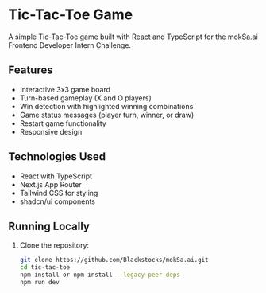 # Tic-Tac-Toe Game

A simple Tic-Tac-Toe game built with React and TypeScript for the mokSa.ai Frontend Developer Intern Challenge.

## Features

- Interactive 3x3 game board
- Turn-based gameplay (X and O players)
- Win detection with highlighted winning combinations
- Game status messages (player turn, winner, or draw)
- Restart game functionality
- Responsive design

## Technologies Used

- React with TypeScript
- Next.js App Router
- Tailwind CSS for styling
- shadcn/ui components

## Running Locally

1. Clone the repository:
   ```bash
   git clone https://github.com/Blackstocks/mokSa.ai.git
   cd tic-tac-toe
   npm install or npm install --legacy-peer-deps
   npm run dev